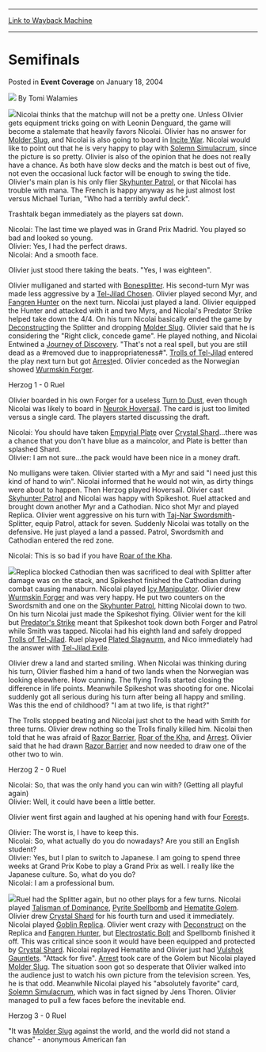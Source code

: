 
---
[Link to Wayback Machine](https://web.archive.org/web/20220819133321/https://magic.wizards.com/en/articles/archive/event-coverage/semifinals-2004-01-18)

[_metadata_:author]:- "Tomi Walamies"
[_metadata_:description]:- "Nicolai thinks that the matchup will not be a pretty one. Unless Olivier gets equipment tricks going on with Leonin Denguard, the game will become a stalemate that heavily favors Nicolai. Olivier has no answer for Molder Slug, and Nicolai is also going to board in Incite War. Nicolai would like to point out that he is very happy to play with Solemn Simulacrum, since the"
[_metadata_:generator]:- "Drupal 7 (http://drupal.org)"
[_metadata_:node]:- "795911"
[_metadata_:publish_date]:- "2004-01-18"
[_metadata_:source]:- "div-main-content"
[_metadata_:title]:- "Semifinals"
[_metadata_:wayback_capture_timestamp]:- "2022-08-19 13:33:21"
[_metadata_:wayback_raw_url]:- "https://web.archive.org/web/20220819133321id_/https://magic.wizards.com/en/articles/archive/event-coverage/semifinals-2004-01-18"
[_metadata_:wayback_url]:- "https://magic.wizards.com/en/articles/archive/event-coverage/semifinals-2004-01-18"
---


Semifinals
==========



 Posted in **Event Coverage**
 on January 18, 2004 






![](https://media.magic.wizards.com/styles/auth_small/public/generic-avatar-150_311.png)
By Tomi Walamies











![](https://media.magic.wizards.com/image_legacy_migration/sideboard/images/ptams04/fm18ja_1.jpg)Nicolai thinks that the matchup will not be a pretty one. Unless Olivier gets equipment tricks going on with Leonin Denguard, the game will become a stalemate that heavily favors Nicolai. Olivier has no answer for [Molder Slug](https://gatherer.wizards.com/Pages/Card/Details.aspx?name=Molder+Slug), and Nicolai is also going to board in [Incite War](https://gatherer.wizards.com/Pages/Card/Details.aspx?name=Incite+War). Nicolai would like to point out that he is very happy to play with [Solemn Simulacrum](https://gatherer.wizards.com/Pages/Card/Details.aspx?name=Solemn+Simulacrum), since the picture is so pretty. Olivier is also of the opinion that he does not really have a chance. As both have slow decks and the match is best out of five, not even the occasional luck factor will be enough to swing the tide. Olivier's main plan is his only flier [Skyhunter Patrol](https://gatherer.wizards.com/Pages/Card/Details.aspx?name=Skyhunter+Patrol), or that Nicolai has trouble with mana. The French is happy anyway as he just almost lost versus Michael Turian, "Who had a terribly awful deck".

Trashtalk began immediately as the players sat down.

Nicolai: The last time we played was in Grand Prix Madrid. You played so bad and looked so young.  
 Olivier: Yes, I had the perfect draws.  
 Nicolai: And a smooth face.

Olivier just stood there taking the beats. "Yes, I was eighteen".

Olivier mulliganed and started with [Bonesplitter](https://gatherer.wizards.com/Pages/Card/Details.aspx?name=Bonesplitter). His second-turn Myr was made less aggressive by a [Tel-Jilad Chosen](https://gatherer.wizards.com/Pages/Card/Details.aspx?name=Tel-Jilad+Chosen). Olivier played second Myr, and [Fangren Hunter](https://gatherer.wizards.com/Pages/Card/Details.aspx?name=Fangren+Hunter) on the next turn. Nicolai just played a land. Olivier equipped the Hunter and attacked with it and two Myrs, and Nicolai's Predator Strike helped take down the 4/4. On his turn Nicolai basically ended the game by [Deconstruct](https://gatherer.wizards.com/Pages/Card/Details.aspx?name=Deconstruct)ing the Splitter and dropping [Molder Slug](https://gatherer.wizards.com/Pages/Card/Details.aspx?name=Molder+Slug). Olivier said that he is considering the "Right click, concede game". He played nothing, and Nicolai Entwined a [Journey of Discovery](https://gatherer.wizards.com/Pages/Card/Details.aspx?name=Journey+of+Discovery). "That's not a real spell, but you are still dead as a #removed due to inappropriateness#". [Trolls of Tel-Jilad](https://gatherer.wizards.com/Pages/Card/Details.aspx?name=Trolls+of+Tel-Jilad) entered the play next turn but got [Arrest](https://gatherer.wizards.com/Pages/Card/Details.aspx?name=Arrest)ed. Olivier conceded as the Norwegian showed [Wurmskin Forger](https://gatherer.wizards.com/Pages/Card/Details.aspx?name=Wurmskin+Forger).

Herzog 1 - 0 Ruel

Olivier boarded in his own Forger for a useless [Turn to Dust](https://gatherer.wizards.com/Pages/Card/Details.aspx?name=Turn+to+Dust), even though Nicolai was likely to board in [Neurok Hoversail](https://gatherer.wizards.com/Pages/Card/Details.aspx?name=Neurok+Hoversail). The card is just too limited versus a single card. The players started discussing the draft.

Nicolai: You should have taken [Empyrial Plate](https://gatherer.wizards.com/Pages/Card/Details.aspx?name=Empyrial+Plate) over [Crystal Shard](https://gatherer.wizards.com/Pages/Card/Details.aspx?name=Crystal+Shard)…there was a chance that you don't have blue as a maincolor, and Plate is better than splashed Shard.  
 Olivier: I am not sure…the pack would have been nice in a money draft.

No mulligans were taken. Olivier started with a Myr and said "I need just this kind of hand to win". Nicolai informed that he would not win, as dirty things were about to happen. Then Herzog played Hoversail. Olivier cast [Skyhunter Patrol](https://gatherer.wizards.com/Pages/Card/Details.aspx?name=Skyhunter+Patrol) and Nicolai was happy with Spikeshot. Ruel attacked and brought down another Myr and a Cathodian. Nico shot Myr and played Replica. Olivier went aggressive on his turn with [Taj-Nar Swordsmith](https://gatherer.wizards.com/Pages/Card/Details.aspx?name=Taj-Nar+Swordsmith)-Splitter, equip Patrol, attack for seven. Suddenly Nicolai was totally on the defensive. He just played a land a passed. Patrol, Swordsmith and Cathodian entered the red zone.

Nicolai: This is so bad if you have [Roar of the Kha](https://gatherer.wizards.com/Pages/Card/Details.aspx?name=Roar+of+the+Kha).

![](https://media.magic.wizards.com/image_legacy_migration/sideboard/images/ptams04/fm18ja_2.jpg)Replica blocked Cathodian then was sacrificed to deal with Splitter after damage was on the stack, and Spikeshot finished the Cathodian during combat causing manaburn. Nicolai played [Icy Manipulator](https://gatherer.wizards.com/Pages/Card/Details.aspx?name=Icy+Manipulator). Olivier drew [Wurmskin Forger](https://gatherer.wizards.com/Pages/Card/Details.aspx?name=Wurmskin+Forger) and was very happy. He put two counters on the Swordsmith and one on the [Skyhunter Patrol](https://gatherer.wizards.com/Pages/Card/Details.aspx?name=Skyhunter+Patrol), hitting Nicolai down to two. On his turn Nicolai just made the Spikeshot flying. Olivier went for the kill but [Predator's Strike](https://gatherer.wizards.com/Pages/Card/Details.aspx?name=Predator%27s+Strike) meant that Spikeshot took down both Forger and Patrol while Smith was tapped. Nicolai had his eighth land and safely dropped [Trolls of Tel-Jilad](https://gatherer.wizards.com/Pages/Card/Details.aspx?name=Trolls+of+Tel-Jilad). Ruel played [Plated Slagwurm](https://gatherer.wizards.com/Pages/Card/Details.aspx?name=Plated+Slagwurm), and Nico immediately had the answer with [Tel-Jilad Exile](https://gatherer.wizards.com/Pages/Card/Details.aspx?name=Tel-Jilad+Exile).

Olivier drew a land and started smiling. When Nicolai was thinking during his turn, Olivier flashed him a hand of two lands when the Norwegian was looking elsewhere. How cunning. The flying Trolls started closing the difference in life points. Meanwhile Spikeshot was shooting for one. Nicolai suddenly got all serious during his turn after being all happy and smiling. Was this the end of childhood? "I am at two life, is that right?"

The Trolls stopped beating and Nicolai just shot to the head with Smith for three turns. Olivier drew nothing so the Trolls finally killed him. Nicolai then told that he was afraid of [Razor Barrier](https://gatherer.wizards.com/Pages/Card/Details.aspx?name=Razor+Barrier), [Roar of the Kha](https://gatherer.wizards.com/Pages/Card/Details.aspx?name=Roar+of+the+Kha), and [Arrest](https://gatherer.wizards.com/Pages/Card/Details.aspx?name=Arrest). Olivier said that he had drawn [Razor Barrier](https://gatherer.wizards.com/Pages/Card/Details.aspx?name=Razor+Barrier) and now needed to draw one of the other two to win.

Herzog 2 - 0 Ruel

Nicolai: So, that was the only hand you can win with? (Getting all playful again)  
 Olivier: Well, it could have been a little better.

Olivier went first again and laughed at his opening hand with four [Forest](https://gatherer.wizards.com/Pages/Card/Details.aspx?name=Forest)s. 

Olivier: The worst is, I have to keep this.  
 Nicolai: So, what actually do you do nowadays? Are you still an English student?  
 Olivier: Yes, but I plan to switch to Japanese. I am going to spend three weeks at Grand Prix Kobe to play a Grand Prix as well. I really like the Japanese culture. So, what do you do?  
 Nicolai: I am a professional bum.

![](https://media.magic.wizards.com/image_legacy_migration/sideboard/images/ptams04/fm18ja_3.jpg)Ruel had the Splitter again, but no other plays for a few turns. Nicolai played [Talisman of Dominance](https://gatherer.wizards.com/Pages/Card/Details.aspx?name=Talisman+of+Dominance), [Pyrite Spellbomb](https://gatherer.wizards.com/Pages/Card/Details.aspx?name=Pyrite+Spellbomb) and [Hematite Golem](https://gatherer.wizards.com/Pages/Card/Details.aspx?name=Hematite+Golem). Olivier drew [Crystal Shard](https://gatherer.wizards.com/Pages/Card/Details.aspx?name=Crystal+Shard) for his fourth turn and used it immediately. Nicolai played [Goblin Replica](https://gatherer.wizards.com/Pages/Card/Details.aspx?name=Goblin+Replica). Olivier went crazy with [Deconstruct](https://gatherer.wizards.com/Pages/Card/Details.aspx?name=Deconstruct) on the Replica and [Fangren Hunter](https://gatherer.wizards.com/Pages/Card/Details.aspx?name=Fangren+Hunter), but [Electrostatic Bolt](https://gatherer.wizards.com/Pages/Card/Details.aspx?name=Electrostatic+Bolt) and Spellbomb finished it off. This was critical since soon it would have been equipped and protected by [Crystal Shard](https://gatherer.wizards.com/Pages/Card/Details.aspx?name=Crystal+Shard). Nicolai replayed Hematite and Olivier just had [Vulshok Gauntlets](https://gatherer.wizards.com/Pages/Card/Details.aspx?name=Vulshok+Gauntlets). "Attack for five". [Arrest](https://gatherer.wizards.com/Pages/Card/Details.aspx?name=Arrest) took care of the Golem but Nicolai played [Molder Slug](https://gatherer.wizards.com/Pages/Card/Details.aspx?name=Molder+Slug). The situation soon got so desperate that Olivier walked into the audience just to watch his own picture from the television screen. Yes, he is that odd. Meanwhile Nicolai played his "absolutely favorite" card, [Solemn Simulacrum](https://gatherer.wizards.com/Pages/Card/Details.aspx?name=Solemn+Simulacrum), which was in fact signed by Jens Thoren. Olivier managed to pull a few faces before the inevitable end.

Herzog 3 - 0 Ruel

"It was [Molder Slug](https://gatherer.wizards.com/Pages/Card/Details.aspx?name=Molder+Slug) against the world, and the world did not stand a chance" - anonymous American fan







